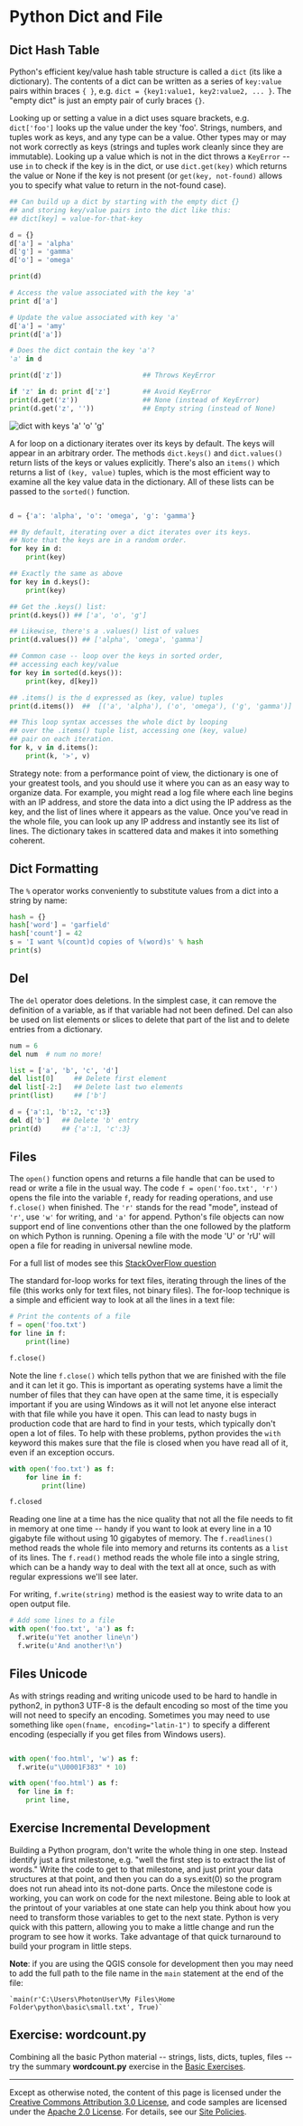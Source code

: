 Python Dict and File
====================

Dict Hash Table
---------------

Python's efficient key/value hash table structure is called a `dict` (its like a
dictionary).
The contents of a dict can be written as a series of `key:value` pairs
within braces `{ }`, e.g. `dict = {key1:value1, key2:value2, ... }`. The
"empty dict" is just an empty pair of curly braces `{}`.

Looking up or setting a value in a dict uses square brackets, e.g.
`dict['foo']` looks up the value under the key 'foo'. Strings, numbers,
and tuples work as keys, and any type can be a value. Other types may or
may not work correctly as keys (strings and tuples work cleanly since
they are immutable). Looking up a value which is not in the dict throws
a `KeyError` -- use `in` to check if the key is in the dict, or use
`dict.get(key)` which returns the value or None if the key is not present
(or `get(key, not-found)` allows you to specify what value to return in
the not-found case).

```python
## Can build up a dict by starting with the empty dict {}
## and storing key/value pairs into the dict like this:
## dict[key] = value-for-that-key

d = {}
d['a'] = 'alpha'
d['g'] = 'gamma'
d['o'] = 'omega'

print(d)

# Access the value associated with the key 'a'
print d['a']

# Update the value associated with key 'a'
d['a'] = 'amy'
print(d['a'])

# Does the dict contain the key 'a'?
'a' in d

print(d['z'])                    ## Throws KeyError

if 'z' in d: print d['z']        ## Avoid KeyError
print(d.get('z'))                ## None (instead of KeyError)
print(d.get('z', ''))            ## Empty string (instead of None)
```

![dict with keys 'a' 'o' 'g'](images/dict.png)

A for loop on a dictionary iterates over its keys by default. The keys
will appear in an arbitrary order. The methods `dict.keys()` and
`dict.values()` return lists of the keys or values explicitly. There's
also an `items()` which returns a list of `(key, value)` tuples, which is
the most efficient way to examine all the key value data in the
dictionary. All of these lists can be passed to the `sorted()` function.

```python

d = {'a': 'alpha', 'o': 'omega', 'g': 'gamma'}

## By default, iterating over a dict iterates over its keys.
## Note that the keys are in a random order.
for key in d:
    print(key)

## Exactly the same as above
for key in d.keys():
    print(key)

## Get the .keys() list:
print(d.keys()) ## ['a', 'o', 'g']

## Likewise, there's a .values() list of values
print(d.values()) ## ['alpha', 'omega', 'gamma']

## Common case -- loop over the keys in sorted order,
## accessing each key/value
for key in sorted(d.keys()):
    print(key, d[key])

## .items() is the d expressed as (key, value) tuples
print(d.items())  ##  [('a', 'alpha'), ('o', 'omega'), ('g', 'gamma')]

## This loop syntax accesses the whole dict by looping
## over the .items() tuple list, accessing one (key, value)
## pair on each iteration.
for k, v in d.items():
    print(k, '>', v)
```

Strategy note: from a performance point of view, the dictionary is one
of your greatest tools, and you should use it where you can as an easy
way to organize data. For example, you might read a log file where each
line begins with an IP address, and store the data into a dict using the
IP address as the key, and the list of lines where it appears as the
value. Once you've read in the whole file, you can look up any IP
address and instantly see its list of lines. The dictionary takes in
scattered data and makes it into something coherent.

Dict Formatting
---------------

The `%` operator works conveniently to substitute values from a dict into
a string by name:

```python
hash = {}
hash['word'] = 'garfield'
hash['count'] = 42
s = 'I want %(count)d copies of %(word)s' % hash
print(s)
```

Del
---

The `del` operator does deletions. In the simplest case, it can remove
the definition of a variable, as if that variable had not been defined.
Del can also be used on list elements or slices to delete that part of
the list and to delete entries from a dictionary.

```python
num = 6
del num  # num no more!

list = ['a', 'b', 'c', 'd']
del list[0]     ## Delete first element
del list[-2:]   ## Delete last two elements
print(list)     ## ['b']

d = {'a':1, 'b':2, 'c':3}
del d['b']   ## Delete 'b' entry
print(d)     ## {'a':1, 'c':3}
```

Files
-----

The `open()` function opens and returns a file handle that can be used
to read or write a file in the usual way. The code `f = open('foo.txt',
'r')` opens the file into the variable `f`, ready for reading operations,
and use `f.close()` when finished. The `'r'` stands for the read "mode",
instead of `'r'`, use `'w'` for writing, and `'a'` for append. Python's
file objects can now support end of line conventions other than the one
followed by the platform on which Python is running. Opening a file
with the mode 'U' or 'rU' will open a file for reading in universal
newline mode.

For a full list of modes see this [StackOverFlow question](https://stackoverflow.com/a/23566951/526860)

The standard for-loop works for text files, iterating through the lines of the
file (this works only for text files, not binary files). The for-loop technique
is a simple and efficient way to look at all the lines in a text file:

```python
# Print the contents of a file
f = open('foo.txt')
for line in f:
    print(line)

f.close()
```
Note the line `f.close()` which tells python that we are finished with the file
and it can let it go. This is important as operating systems have a limit the 
number of files that they can have open at the same time, it is especially
important if you are using Windows as it will not let anyone else interact with
that file while you have it open. This can lead to nasty bugs in production code
that are hard to find in your tests, which typically don't open a lot of files.
To help with these problems, python provides the `with` keyword this makes sure
that the file is closed when you have read all of it, even if an exception
occurs.

```python
with open('foo.txt') as f:
    for line in f:
        print(line)

f.closed
```


Reading one line at a time has the nice quality that not all the file
needs to fit in memory at one time -- handy if you want to look at every
line in a 10 gigabyte file without using 10 gigabytes of memory. The
`f.readlines()` method reads the whole file into memory and returns its
contents as a `list` of its lines. The `f.read()` method reads the whole
file into a single string, which can be a handy way to deal with the
text all at once, such as with regular expressions we'll see later.

For writing, `f.write(string)` method is the easiest way to write data to
an open output file.

```python
# Add some lines to a file
with open('foo.txt', 'a') as f:
  f.write(u'Yet another line\n')
  f.write(u'And another!\n')
```

Files Unicode
-------------

As with strings reading and writing unicode used to be hard to handle in 
python2, in python3 UTF-8 is the default encoding so most of the time you will
not need to specify an encoding. Sometimes you may need to use something like `open(fname,
encoding="latin-1")` to specify a different encoding (especially if you get
files from Windows users).

```python

with open('foo.html', 'w') as f:
  f.write(u"\U0001F383" * 10)

with open('foo.html') as f:
  for line in f:
    print line,

```

Exercise Incremental Development
--------------------------------

Building a Python program, don't write the whole thing in one step.
Instead identify just a first milestone, e.g. "well the first step is to
extract the list of words." Write the code to get to that milestone, and
just print your data structures at that point, and then you can do a
sys.exit(0) so the program does not run ahead into its not-done parts.
Once the milestone code is working, you can work on code for the next
milestone. Being able to look at the printout of your variables at one
state can help you think about how you need to transform those variables
to get to the next state. Python is very quick with this pattern,
allowing you to make a little change and run the program to see how it
works. Take advantage of that quick turnaround to build your program in
little steps.

**Note**: if you are using the QGIS console for development then you may need to add 
the full path to the file name in the `main` statement at the end of the file:

    `main(r'C:\Users\PhotonUser\My Files\Home Folder\python\basic\small.txt', True)`

Exercise: wordcount.py
----------------------

Combining all the basic Python material -- strings, lists, dicts,
tuples, files -- try the summary **wordcount.py** exercise in the [Basic
Exercises](basic).

----

Except as otherwise noted, the content of this page is licensed under
the [Creative Commons Attribution 3.0
License](http://creativecommons.org/licenses/by/3.0/), and code samples
are licensed under the [Apache 2.0
License](http://www.apache.org/licenses/LICENSE-2.0). For details, see
our [Site Policies](https://developers.google.com/terms/site-policies).
